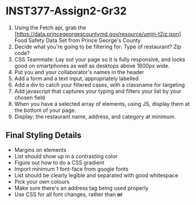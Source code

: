 # INST377-Assign2-Gr32

1. Using the Fetch api, grab the [https://data.princegeorgescountymd.gov/resource/umjn-t2iz.json] Food Safety Data Set from Prince George's County
2. Decide what you're going to be filtering for: Type of restaurant? Zip code?
3. CSS Teammate: Lay out your page so it is fully responsive, and looks good on smartphones as well as desktops above 1600px wide.
4. Put you and your collaborator's names in the header
5. Add a form and a text input, appropriately labelled
6. Add a div to catch your filtered cases, with a classname for targeting
7. Add javascript that captures your typing and filters your list by your chosen field
8. When you have a selected array of elements, using JS, display them at the bottom of your page.
9. Display: the restaurant name, address, and category at minimum.

## Final Styling Details
* Margins on elements
* List should show up in a contrasting color
* Figure out how to do a CSS gradient
* Import minimum 1 font-face from google fonts
* List should be clearly legible and separated with good whitespace
* Pick your own colours
* Make sure there's an address tag being used properly
* Use CSS for all font changes, rather than <strong> or <em>
